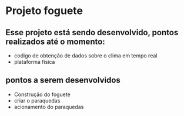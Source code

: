 # Projeto foguete

## Esse projeto está sendo desenvolvido, pontos realizados até o momento:

* codigo de obtenção de dados sobre o clima em tempo real
* plataforma física

## pontos a serem desenvolvidos

* Construção do foguete
* criar o paraquedas
* acionamento do paraquedas

